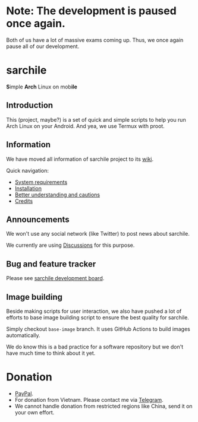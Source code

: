 # Note: The development is paused once again.

Both of us have a lot of massive exams coming up. Thus, we once again pause all of our development.

# sarchile

**S**imple **Arch** Linux on mob**ile**

## Introduction

This (project, maybe?) is a set of quick and simple scripts to help you run Arch Linux on your Android. And yea, we use Termux with proot.

## Information

We have moved all information of sarchile project to its [wiki](https://github.com/Weeb-Linux/sarchile/wiki).

Quick navigation: 
- [System requirements](https://github.com/Weeb-Linux/sarchile/wiki/System-requirements)
- [Installation](https://github.com/Weeb-Linux/sarchile/wiki/Installation)
- [Better understanding and cautions](https://github.com/Weeb-Linux/sarchile/wiki/Better-understanding-and-cautions)
- [Credits](https://github.com/Weeb-Linux/sarchile/wiki/Credits)

## Announcements

We won't use any social network (like Twitter) to post news about sarchile.

We currently are using [Discussions](https://github.com/Weeb-Linux/sarchile/discussions) for this purpose.

## Bug and feature tracker

Please see [sarchile development board](https://github.com/Weeb-Linux/sarchile/projects/1).

## Image building

Beside making scripts for user interaction, we also have pushed a lot of efforts to base image building script to ensure the best quality for sarchile.

Simply checkout `base-image` branch. It uses GitHub Actions to build images automatically.

We do know this is a bad practice for a software repository but we don't have much time to think about it yet.

# Donation
- [PayPal](https://paypal.me/iamwello).
- For donation from Vietnam. Please contact me via [Telegram](https://t.me/wello6143).
- We cannot handle donation from restricted regions like China, send it on your own effort.
